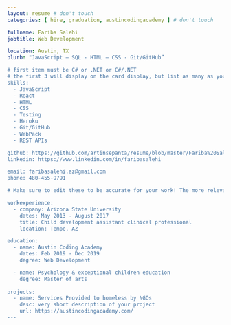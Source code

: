 ```yaml
---
layout: resume # don't touch
categories: [ hire, graduation, austincodingacademy ] # don't touch

fullname: Fariba Salehi
jobtitle: Web Development

location: Austin, TX
blurb: "JavaScript – SQL - HTML – CSS - Git/GitHub”

# first item must be C# or .NET or C#/.NET
# the first 3 will display on the card display, but list as many as you want, they will be visible on your hire page
skills:
  - JavaScript
  - React
  - HTML
  - CSS
  - Testing
  - Heroku
  - Git/GitHub
  - WebPack
  - REST APIs

github: https://github.com/artinsepanta/resume/blob/master/Fariba%20Salehi.pdf
linkedin: https://www.linkedin.com/in/faribasalehi

email: faribasalehi.az@gmail.com
phone: 480-455-9791

# Make sure to edit these to be accurate for your work! The more relevant the better if the role was technical, don't feel like you need to put every job you've had.

workexperience:
  - company: Arizona State University
    dates: May 2013 - August 2017
    title: Child development assistant clinical professional
    location: Tempe, AZ

education:
  - name: Austin Coding Academy
    dates: Feb 2019 - Dec 2019
    degree: Web Development

  - name: Psychology & exceptional children education
    degree: Master of arts
  
projects:
  - name: Services Provided to homeless by NGOs
    desc: very short description of your project
    url: https://austincodingacademy.com/
---
```

